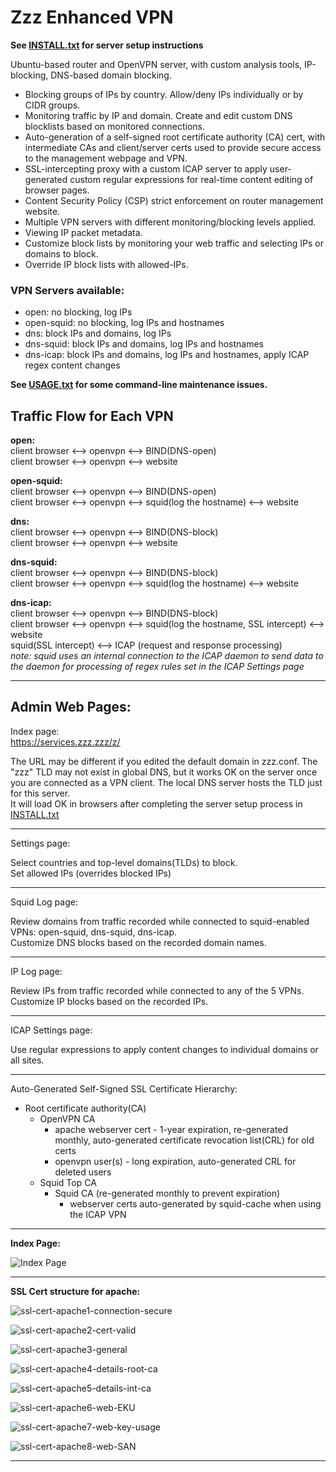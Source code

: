 # Zzz Enhanced VPN

**See [INSTALL.txt](INSTALL.txt) for server setup instructions**

Ubuntu-based router and OpenVPN server, with custom analysis tools, IP-blocking, DNS-based domain blocking.
* Blocking groups of IPs by country. Allow/deny IPs individually or by CIDR groups.
* Monitoring traffic by IP and domain. Create and edit custom DNS blocklists based on monitored connections.
* Auto-generation of a self-signed root certificate authority (CA) cert, with intermediate CAs and client/server certs used to provide secure access to the management webpage and VPN.
* SSL-intercepting proxy with a custom ICAP server to apply user-generated custom regular expressions for real-time content editing of browser pages.
* Content Security Policy (CSP) strict enforcement on router management website.
* Multiple VPN servers with different monitoring/blocking levels applied.
* Viewing IP packet metadata.
* Customize block lists by monitoring your web traffic and selecting IPs or domains to block.
* Override IP block lists with allowed-IPs.

### VPN Servers available:
* open: no blocking, log IPs
* open-squid: no blocking, log IPs and hostnames
* dns: block IPs and domains, log IPs
* dns-squid: block IPs and domains, log IPs and hostnames
* dns-icap: block IPs and domains, log IPs and hostnames, apply ICAP regex content changes

**See [USAGE.txt](USAGE.txt) for some command-line maintenance issues.**

## Traffic Flow for Each VPN

**open:**\
    client browser <--> openvpn <--> BIND(DNS-open)\
    client browser <--> openvpn <--> website

**open-squid:**\
    client browser <--> openvpn <--> BIND(DNS-open)\
    client browser <--> openvpn <--> squid(log the hostname) <--> website

**dns:**\
    client browser <--> openvpn <--> BIND(DNS-block)\
    client browser <--> openvpn <--> website

**dns-squid:**\
    client browser <--> openvpn <--> BIND(DNS-block)\
    client browser <--> openvpn <--> squid(log the hostname) <--> website

**dns-icap:**\
client browser <--> openvpn <--> BIND(DNS-block)\
client browser <--> openvpn <--> squid(log the hostname, SSL intercept) <--> website\
squid(SSL intercept) <--> ICAP (request and response processing)\
*note: squid uses an internal connection to the ICAP daemon to send data to the daemon for processing of regex rules set in the ICAP Settings page*

---

## Admin Web Pages:

Index page:\
https://services.zzz.zzz/z/

The URL may be different if you edited the default domain in zzz.conf. The "zzz" TLD may not exist in global DNS, but it works OK on the server once you are connected as a VPN client. The local DNS server hosts the TLD just for this server. \
It will load OK in browsers after completing the server setup process in [INSTALL.txt](INSTALL.txt)

---

Settings page:

Select countries and top-level domains(TLDs) to block.\
Set allowed IPs (overrides blocked IPs)

---

Squid Log page:

Review domains from traffic recorded while connected to squid-enabled VPNs: open-squid, dns-squid, dns-icap.\
Customize DNS blocks based on the recorded domain names.

---

IP Log page:

Review IPs from traffic recorded while connected to any of the 5 VPNs.\
Customize IP blocks based on the recorded IPs.

---

ICAP Settings page:

Use regular expressions to apply content changes to individual domains or all sites.

---

Auto-Generated Self-Signed SSL Certificate Hierarchy:
* Root certificate authority(CA)
    * OpenVPN CA
        * apache webserver cert - 1-year expiration, re-generated monthly, auto-generated certificate revocation list(CRL) for old certs
        * openvpn user(s) - long expiration, auto-generated CRL for deleted users
    * Squid Top CA
        * Squid CA (re-generated monthly to prevent expiration)
            * webserver certs auto-generated by squid-cache when using the ICAP VPN

---

**Index Page:**

![Index Page](doc/screenshots/index.png)

---

**SSL Cert structure for apache:**

![ssl-cert-apache1-connection-secure](doc/screenshots/ssl-cert-apache1-connection-secure.png)

![ssl-cert-apache2-cert-valid](doc/screenshots/ssl-cert-apache2-cert-valid.png)

![ssl-cert-apache3-general](doc/screenshots/ssl-cert-apache3-general.png)

![ssl-cert-apache4-details-root-ca](doc/screenshots/ssl-cert-apache4-details-root-ca.png)

![ssl-cert-apache5-details-int-ca](doc/screenshots/ssl-cert-apache5-details-int-ca.png)

![ssl-cert-apache6-web-EKU](doc/screenshots/ssl-cert-apache6-web-EKU.png)

![ssl-cert-apache7-web-key-usage](doc/screenshots/ssl-cert-apache7-web-key-usage.png)

![ssl-cert-apache8-web-SAN](doc/screenshots/ssl-cert-apache8-web-SAN.png)

---

